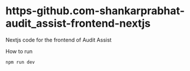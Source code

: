 # https-github.com-shankarprabhat-audit_assist-frontend-nextjs

Nextjs code for the frontend of Audit Assist



How to run

`npm run dev`
